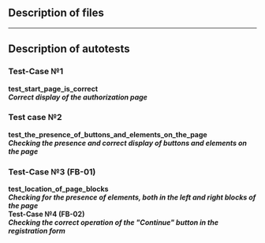 ## Description of files
------
## Description of autotests
### Test-Case №1
**test_start_page_is_correct**  
***Correct display of the authorization page***    
  

### Test case №2
**test_the_presence_of_buttons_and_elements_on_the_page**  
***Checking the presence and correct display of buttons and elements on the page***  
### Test-Case №3 (FB-01) 
**test_location_of_page_blocks**  
***Checking for the presence of elements, both in the left and right blocks of the page***   
**Test-Case №4 (FB-02)**   
***Checking the correct operation of the "Continue" button in the registration form***   
